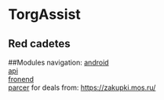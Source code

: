 # TorgAssist
## Red cadetes

##Modules navigation:
[android](https://github.com/aNOOBis666/TenderHack-RedCadets/tree/main/android/tenderHack/app/src/main/java/com/redcadeted/tenderhack) \
[api](https://github.com/aNOOBis666/TenderHack-RedCadets/tree/main/fast_api) \
[fronend](https://github.com/aNOOBis666/TenderHack-RedCadets/tree/main/front-end) \
[parcer](https://github.com/aNOOBis666/TenderHack-RedCadets/blob/main/parser/datasetParser.py) for deals from: https://zakupki.mos.ru/
